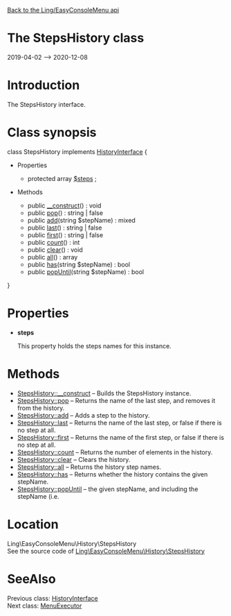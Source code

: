 [Back to the Ling/EasyConsoleMenu api](https://github.com/lingtalfi/EasyConsoleMenu/blob/master/doc/api/Ling/EasyConsoleMenu.md)



The StepsHistory class
================
2019-04-02 --> 2020-12-08






Introduction
============

The StepsHistory interface.



Class synopsis
==============


class <span class="pl-k">StepsHistory</span> implements [HistoryInterface](https://github.com/lingtalfi/EasyConsoleMenu/blob/master/doc/api/Ling/EasyConsoleMenu/History/HistoryInterface.md) {

- Properties
    - protected array [$steps](#property-steps) ;

- Methods
    - public [__construct](https://github.com/lingtalfi/EasyConsoleMenu/blob/master/doc/api/Ling/EasyConsoleMenu/History/StepsHistory/__construct.md)() : void
    - public [pop](https://github.com/lingtalfi/EasyConsoleMenu/blob/master/doc/api/Ling/EasyConsoleMenu/History/StepsHistory/pop.md)() : string | false
    - public [add](https://github.com/lingtalfi/EasyConsoleMenu/blob/master/doc/api/Ling/EasyConsoleMenu/History/StepsHistory/add.md)(string $stepName) : mixed
    - public [last](https://github.com/lingtalfi/EasyConsoleMenu/blob/master/doc/api/Ling/EasyConsoleMenu/History/StepsHistory/last.md)() : string | false
    - public [first](https://github.com/lingtalfi/EasyConsoleMenu/blob/master/doc/api/Ling/EasyConsoleMenu/History/StepsHistory/first.md)() : string | false
    - public [count](https://github.com/lingtalfi/EasyConsoleMenu/blob/master/doc/api/Ling/EasyConsoleMenu/History/StepsHistory/count.md)() : int
    - public [clear](https://github.com/lingtalfi/EasyConsoleMenu/blob/master/doc/api/Ling/EasyConsoleMenu/History/StepsHistory/clear.md)() : void
    - public [all](https://github.com/lingtalfi/EasyConsoleMenu/blob/master/doc/api/Ling/EasyConsoleMenu/History/StepsHistory/all.md)() : array
    - public [has](https://github.com/lingtalfi/EasyConsoleMenu/blob/master/doc/api/Ling/EasyConsoleMenu/History/StepsHistory/has.md)(string $stepName) : bool
    - public [popUntil](https://github.com/lingtalfi/EasyConsoleMenu/blob/master/doc/api/Ling/EasyConsoleMenu/History/StepsHistory/popUntil.md)(string $stepName) : bool

}




Properties
=============

- <span id="property-steps"><b>steps</b></span>

    This property holds the steps names for this instance.
    
    



Methods
==============

- [StepsHistory::__construct](https://github.com/lingtalfi/EasyConsoleMenu/blob/master/doc/api/Ling/EasyConsoleMenu/History/StepsHistory/__construct.md) &ndash; Builds the StepsHistory instance.
- [StepsHistory::pop](https://github.com/lingtalfi/EasyConsoleMenu/blob/master/doc/api/Ling/EasyConsoleMenu/History/StepsHistory/pop.md) &ndash; Returns the name of the last step, and removes it from the history.
- [StepsHistory::add](https://github.com/lingtalfi/EasyConsoleMenu/blob/master/doc/api/Ling/EasyConsoleMenu/History/StepsHistory/add.md) &ndash; Adds a step to the history.
- [StepsHistory::last](https://github.com/lingtalfi/EasyConsoleMenu/blob/master/doc/api/Ling/EasyConsoleMenu/History/StepsHistory/last.md) &ndash; Returns the name of the last step, or false if there is no step at all.
- [StepsHistory::first](https://github.com/lingtalfi/EasyConsoleMenu/blob/master/doc/api/Ling/EasyConsoleMenu/History/StepsHistory/first.md) &ndash; Returns the name of the first step, or false if there is no step at all.
- [StepsHistory::count](https://github.com/lingtalfi/EasyConsoleMenu/blob/master/doc/api/Ling/EasyConsoleMenu/History/StepsHistory/count.md) &ndash; Returns the number of elements in the history.
- [StepsHistory::clear](https://github.com/lingtalfi/EasyConsoleMenu/blob/master/doc/api/Ling/EasyConsoleMenu/History/StepsHistory/clear.md) &ndash; Clears the history.
- [StepsHistory::all](https://github.com/lingtalfi/EasyConsoleMenu/blob/master/doc/api/Ling/EasyConsoleMenu/History/StepsHistory/all.md) &ndash; Returns the history step names.
- [StepsHistory::has](https://github.com/lingtalfi/EasyConsoleMenu/blob/master/doc/api/Ling/EasyConsoleMenu/History/StepsHistory/has.md) &ndash; Returns whether the history contains the given stepName.
- [StepsHistory::popUntil](https://github.com/lingtalfi/EasyConsoleMenu/blob/master/doc/api/Ling/EasyConsoleMenu/History/StepsHistory/popUntil.md) &ndash; the given stepName, and including the stepName (i.e.





Location
=============
Ling\EasyConsoleMenu\History\StepsHistory<br>
See the source code of [Ling\EasyConsoleMenu\History\StepsHistory](https://github.com/lingtalfi/EasyConsoleMenu/blob/master/History/StepsHistory.php)



SeeAlso
==============
Previous class: [HistoryInterface](https://github.com/lingtalfi/EasyConsoleMenu/blob/master/doc/api/Ling/EasyConsoleMenu/History/HistoryInterface.md)<br>Next class: [MenuExecutor](https://github.com/lingtalfi/EasyConsoleMenu/blob/master/doc/api/Ling/EasyConsoleMenu/MenuExecutor.md)<br>

